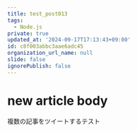 ```yaml
---
title: test_post013
tags:
  - Node.js
private: true
updated_at: '2024-09-17T17:13:43+09:00'
id: c8f003abbc3aae6adc45
organization_url_name: null
slide: false
ignorePublish: false
---
```

# new article body
複数の記事をツイートするテスト
